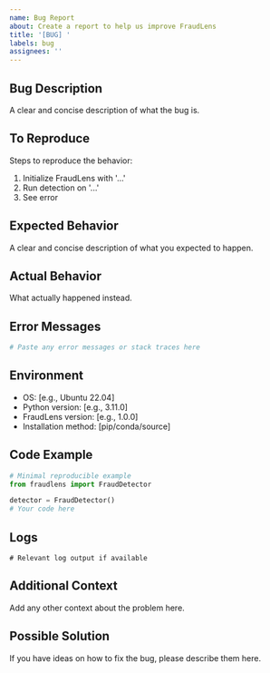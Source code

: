 ```yaml
---
name: Bug Report
about: Create a report to help us improve FraudLens
title: '[BUG] '
labels: bug
assignees: ''
---
```


## Bug Description
A clear and concise description of what the bug is.

## To Reproduce
Steps to reproduce the behavior:
1. Initialize FraudLens with '...'
2. Run detection on '...'
3. See error

## Expected Behavior
A clear and concise description of what you expected to happen.

## Actual Behavior
What actually happened instead.

## Error Messages
```python
# Paste any error messages or stack traces here
```

## Environment
- OS: [e.g., Ubuntu 22.04]
- Python version: [e.g., 3.11.0]
- FraudLens version: [e.g., 1.0.0]
- Installation method: [pip/conda/source]

## Code Example
```python
# Minimal reproducible example
from fraudlens import FraudDetector

detector = FraudDetector()
# Your code here
```

## Logs
```
# Relevant log output if available
```

## Additional Context
Add any other context about the problem here.

## Possible Solution
If you have ideas on how to fix the bug, please describe them here.